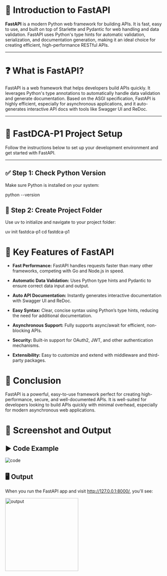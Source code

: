 # 📘 Introduction to FastAPI

**FastAPI** is a modern Python web framework for building APIs. It is fast, easy to use, and built on top of Starlette and Pydantic for web handling and data validation. FastAPI uses Python's type hints for automatic validation, serialization, and documentation generation, making it an ideal choice for creating efficient, high-performance RESTful APIs.

--- 

# ❓ What is FastAPI?

FastAPI is a web framework that helps developers build APIs quickly. It leverages Python's type annotations to automatically handle data validation and generate documentation. Based on the ASGI specification, FastAPI is highly efficient, especially for asynchronous applications, and it auto-generates interactive API docs with tools like Swagger UI and ReDoc.

---

# 🚀 FastDCA-P1 Project Setup

Follow the instructions below to set up your development environment and get started with FastAPI.

---

## ✅ Step 1: Check Python Version

Make sure Python is installed on your system:

python --version

## 📁 Step 2: Create Project Folder
Use uv to initialize and navigate to your project folder:

uv init fastdca-p1
cd fastdca-p1



# 🌟 Key Features of FastAPI

- **Fast Performance:** FastAPI handles requests faster than many other frameworks, competing with Go and Node.js in speed.

- **Automatic Data Validation:** Uses Python type hints and Pydantic to ensure correct data input and output.

- **Auto API Documentation:** Instantly generates interactive documentation with Swagger UI and ReDoc.

- **Easy Syntax:** Clear, concise syntax using Python’s type hints, reducing the need for additional documentation.

- **Asynchronous Support:** Fully supports async/await for efficient, non-blocking APIs.

- **Security:** Built-in support for OAuth2, JWT, and other authentication mechanisms.

- **Extensibility:** Easy to customize and extend with middleware and third-party packages.

# 🧾 Conclusion

FastAPI is a powerful, easy-to-use framework perfect for creating high-performance, secure, and well-documented APIs. It is well-suited for developers looking to build APIs quickly with minimal overhead, especially for modern asynchronous web applications.

# 📸 Screenshot and Output

## ▶️ Code Example
![code](https://github.com/user-attachments/assets/78859a6e-efba-4dd6-9216-4e4d18ad78ca)

## 🖥️ Output

When you run the FastAPI app and visit http://127.0.0.1:8000/, you'll see:

<img width="235" alt="output" src="https://github.com/user-attachments/assets/0a8a17f7-d222-44cb-a6fd-0c43d8e97e19" />

